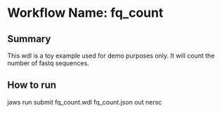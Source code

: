 # Workflow Name: fq_count

## Summary
This wdl is a toy example used for demo purposes only.  It will count the number of fastq sequences.

## How to run
jaws run submit fq_count.wdl fq_count.json out nersc
